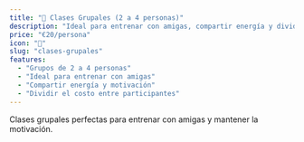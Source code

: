 ```yaml
---
title: "👭 Clases Grupales (2 a 4 personas)"
description: "Ideal para entrenar con amigas, compartir energía y dividir el costo"
price: "€20/persona"
icon: "👭"
slug: "clases-grupales"
features:
  - "Grupos de 2 a 4 personas"
  - "Ideal para entrenar con amigas"
  - "Compartir energía y motivación"
  - "Dividir el costo entre participantes"
---
```


Clases grupales perfectas para entrenar con amigas y mantener la motivación.
